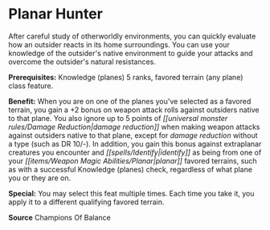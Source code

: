 ﻿---
cssclass: [feats]

---
# Planar Hunter

After careful study of otherworldly environments, you can quickly evaluate how an outsider reacts in its home surroundings. You can use your knowledge of the outsider's native environment to guide your attacks and overcome the outsider's natural resistances.

**Prerequisites:** Knowledge (planes) 5 ranks, favored terrain (any plane) class feature.

**Benefit:** When you are on one of the planes you've selected as a favored terrain, you gain a +2 bonus on weapon attack rolls against outsiders native to that plane. You also ignore up to 5 points of _[[universal monster rules/Damage Reduction|damage reduction]]_ when making weapon attacks against outsiders native to that plane, except for _damage reduction_ without a type (such as DR 10/-). In addition, you gain this bonus against extraplanar creatures you encounter and _[[spells/Identify|identify]]_ as being from one of your _[[items/Weapon Magic Abilities/Planar|planar]]_ favored terrains, such as with a successful Knowledge (planes) check, regardless of what plane you or they are on.

**Special:** You may select this feat multiple times. Each time you take it, you apply it to a different qualifying favored terrain.

**Source** Champions Of Balance